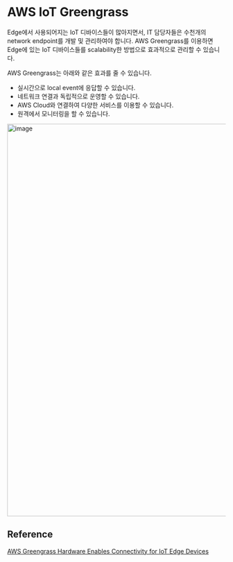 # AWS IoT Greengrass

Edge에서 사용되어지는 IoT 디바이스들이 많아지면서, IT 담당자들은 수천개의 network endpoint를 개발 및 관리하여야 합니다. AWS Greengrass를 이용하면 Edge에 있는 IoT 디바이스들를 scalability한 방법으로 효과적으로 관리할 수 있습니다. 

AWS Greengrass는 아래와 같은 효과를 줄 수 있습니다.
- 실시간으로 local event에 응답할 수 있습니다. 
- 네트워크 연결과 독립적으로 운영할 수 있습니다.
- AWS Cloud와 연결하여 다양한 서비스를 이용할 수 있습니다.
- 원격에서 모니터링을 할 수 있습니다. 




<img width="905" alt="image" src="https://user-images.githubusercontent.com/52392004/182485948-796b6423-8cff-4e91-a89b-2aec21be86e5.png">

## Reference

[AWS Greengrass Hardware Enables Connectivity for IoT Edge Devices](https://www.onlogic.com/company/io-hub/iot-edge-devices/amp/)
